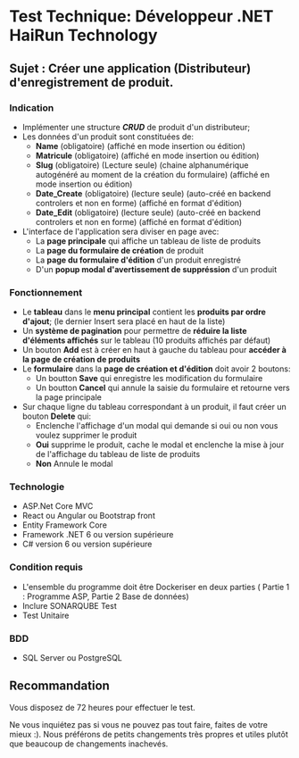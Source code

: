 # Test Technique: Développeur .NET HaiRun Technology

## Sujet : Créer une application (Distributeur) d'enregistrement de produit.

### Indication
-   Implémenter une structure ***CRUD*** de produit d'un distributeur;
-	Les données d'un produit sont constituées de: 
    - **Name** (obligatoire) (affiché en mode insertion ou édition)
    - **Matricule** (obligatoire) (affiché en mode insertion ou édition)
    - **Slug**  (obligatoire) (Lecture seule) (chaine alphanumérique autogénéré au moment de la création du formulaire) (affiché en mode insertion ou édition)
    - **Date_Create** (obligatoire) (lecture seule) (auto-créé en backend controlers et non en forme) (affiché en format d'édition)
    - **Date_Edit** (obligatoire) (lecture seule) (auto-créé en backend controlers et non en forme) (affiché en format d'édition)
-	L'interface de l'application sera diviser en page avec:
    -  La **page principale** qui affiche un tableau de liste de produits
    -  La **page du formulaire de création** de produit
    -  La **page du formulaire d'édition** d'un produit enregistré
    -  D'un **popup modal d'avertissement de suppréssion** d'un produit

### Fonctionnement
-	Le **tableau** dans le **menu principal** contient les **produits par ordre d'ajout**; (le dernier Insert sera placé en haut de la liste)
-	Un **système de pagination** pour permettre de **réduire la liste d'éléments affichés** sur le tableau (10 produits affichés par défaut)
-   Un bouton **Add** est à créer en haut à gauche du tableau pour **accéder à la page de création de produits**
-   Le **formulaire** dans la **page de création et d'édition** doit avoir 2 boutons:
    - Un boutton **Save** qui enregistre les modification du formulaire
    - Un boutton **Cancel** qui annule la saisie du formulaire et retourne vers la page principale
-   Sur chaque ligne du tableau correspondant à un produit, il faut créer un bouton **Delete** qui:
    - Enclenche l'affichage d'un modal qui demande si oui ou non vous voulez supprimer le produit
    - **Oui** supprime le produit, cache le modal et enclenche la mise à jour de l'affichage du tableau de liste de produits
    - **Non** Annule le modal

### Technologie
- ASP.Net Core MVC
- React ou Angular ou Bootstrap front
- Entity Framework Core
- Framework .NET 6 ou version supérieure
- C# version 6 ou version supérieure

### Condition requis 
- L'ensemble du programme doit être Dockeriser en deux parties ( Partie 1 : Programme ASP, Partie 2 Base de données)
- Inclure SONARQUBE Test
- Test Unitaire 

### BDD
- SQL Server ou PostgreSQL

## Recommandation

Vous disposez de 72 heures pour effectuer le test.

Ne vous inquiétez pas si vous ne pouvez pas tout faire, faites de votre mieux :). Nous préférons de petits changements très propres et utiles plutôt que beaucoup de changements inachevés.
